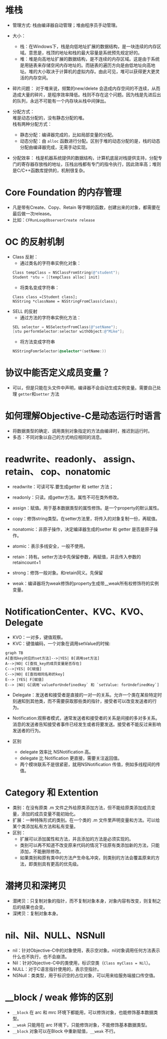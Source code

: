 # 堆栈
* 管理方式: 栈由编译器自动管理；堆由程序员手动管理。

* 大小： 
    * 栈：在Windows下，栈是向低地址扩展的数据结构，是一块连续的内存区域。意思是，栈顶的地址和栈的最大容量是系统预先规定好的。
    * 堆：堆是向高地址扩展的数据结构，是不连续的内存区域。这是由于系统是用链表来存储空闲内存地址的。而链表的遍历方向是由低地址向高地址。堆的大小取决于计算机的虚拟内存。由此可见，堆可以获得更大更灵活的内存空间。

* 碎片问题：
    对于堆来说，频繁的new/delete 会造成内存空间的不连续，从而造成大量的碎片，是程序效率降低。栈则不存在这个问题。因为栈是先进后出的队列，永远不可能有一个内存块从栈中间弹出。

* 分配方式：   
    堆是动态分配的，没有静态分配的堆。     
    栈有两种分配方式：
     * 静态分配：编译器完成的，比如局部变量的分配。
     * 动态分配：由 `alloc` 函数进行分配。区别于堆的动态分配的是，栈的动态分配由编译器完成，无需手动实现。
     
* 分配效率：
    栈是机器系统提供的数据结构，计算机底层对栈提供支持，分配专门的寄存器存放栈的地址，压栈出栈都有专门的指令执行，因此效率高；堆则是C/C++函数库提供的，机制很复杂。

# Core Foundation 的内存管理
 * 凡是带有Create、Copy、Retain 等字眼的函数，创建出来的对象，都需要在最后做一次release。
 * 比如：`CFRunLoopObserverCreate release`

# OC 的反射机制
* Class 反射：
    * 通过类名的字符串实例化对象：
    ```ObjectiveC
    Class tempClass = NSClassFromString(@"student");
    Student *stu = [[tempClass alloc] init]
    ```
    * 将类名变成字符串：
    ```
    Class class =[Student class]; 
    NSString *className = NSStringFromClass(class);
    ```
* SELL 的反射
    * 通过方法的字符串实例化方法：
    ```ObjectiveC
    SEL selector = NSSelectorFromClass(@"setName");  
    [stu performSelector:selector withObject:@"Mike"];
    ```
    * 将方法变成字符串
    ```ObjectiveC
    NSStringFomrSelector(@selector*(setName:))
    ```
    
# 协议中能否定义成员变量？
* 可以，但是只能在头文件中声明，编译器不会自动生成实例变量。需要自己处理 `getter`和`setter` 方法

# 如何理解Objective-C是动态运行时语言
* 将数据类型的确定、调用类别对象指定的方法由编译时，推迟到运行时。
* 多态：不同对象以自己的方式响应相同的消息。

# readwrite、readonly、 assign、 retain、 cop、nonatomic
* readwrite：可读可写.要生成getter 和 setter 方法；
* readonly：只读。成getter方法。属性不可在类外修改。
* assign：赋值。用于基本数据类型的属性修饰。是一个property的默认属性。
* copy：修饰string类型。在setter方法里，将传入的对象复制一份，再赋值。
* nonatomic：非原子操作，决定编译器生成的setter 和 getter 是否是原子操作。
* atomic：表示多线安全，一般不使用。
* retain：持有。setter方法中先保留参数，再赋值，并且传入参数的retaincount+1

* strong：修饰一般对象。和retain同义。先保留
* weak：编译器将为weak修饰的property生成带__weak所有权修饰符的实例变量。

# NotificationCenter、KVC、KVO、Delegate
* KVO：一对多，键值观察。
* KVC：键值编码，一个对象在调用setValue的时候:
```
graph TB
A[查找key对应的set方法]-->|YES| B[调用set方法]
A-->|NO| C[查找_key的成员变量是否存在]
C-->|YES| D[赋值]
C-->|NO| E[查找相同名称的key]
E--> |YES| F[赋值]
E--> |NO| G[调用`valueForUndefinedkey` 和 `setValue: forUndefinedKey`]
```
* Delegate：发送者和接受者是直接的一对一的关系。允许一个类在某些特定时刻通知到其他类，而不需要获取那些类的指针，接受者可以改变发送者的行为。
* Notification:观察者模式，通常发送者和接受者的关系是间接的多对多关系。消息的发送者告知接受者事件已经发生或者将要发送。接受者不能反过来影响发送者的行为。

* 区别     
    * delegate 效率比 NSNotification 高。
    * delegate 比 Notification 更直接，需要关注返回值。
    * 两个模块联系不是很紧密，就用NSNotification 传值，例如多线程间的传值。

# Category 和 Extention
* 类别：在没有原类 .m  文件之外给原类添加方法，但不能给原类添加成员变量，添加的成员变量不能初始化。
* 扩展：一种特殊形式的类别。在一个类的 .m 文件里声明变量和方法。可以给某个类添加私有方法和私有变量。
* 区别：
    * 扩展可以添加属性和方法，并且添加的方法是必须实现的。
    * 类别可以再不知道不改变原来代码的情况下往原有类添加新的方法，只能添加，不能删除修改。
    * 如果类别和原有类中的方法产生命名冲突，则类别的方法会覆盖原来的方法，即类别具有更高的优先级。

# 潜拷贝和深拷贝
* 潜拷贝：只复制对象的指针，而不复制对象本身，对象内容有改变，则复制之后的结果也会变。
* 深拷贝：复制对象本身。

# nil、Nil、NULL、NSNull  
* nil：针对Objective-C中的对象使用，表示空对象。nil对象调用任何方法表示什么也不执行，也不会崩溃。
* Nil：针对Objective-C中的类使用，标识空类（`Class myClass = Nil`）。
* NULL：对于C语言指针使用的，表示空指针。
* NSNull：类类型，用于标识空的占位对象，可以用来给服务端接口传空值。

# __block / weak 修饰的区别
* `__block` 在 arc 和 mrc 环境下都能用，可以修饰对象，也能修饰基本数据类型。
* `__weak` 只能用在 arc 环境下，只能修饰对象，不能修饰基本数据类型。
* `__block` 对象可以在Block 中重新赋值，`__weak` 不行。
